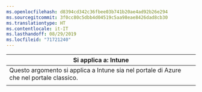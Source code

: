 ```yaml
---
ms.openlocfilehash: d8394cd342c36fbee03b741b20ae4ad92b26e294
ms.sourcegitcommit: 3f0cc80c5dbb4d04519c5aa98eae8426dad8cb30
ms.translationtype: HT
ms.contentlocale: it-IT
ms.lasthandoff: 08/29/2019
ms.locfileid: "71721240"
---
```

|                              Si applica a: Intune                               |
|-------------------------------------------------------------------------------|
| Questo argomento si applica a Intune sia nel portale di Azure che nel portale classico. |
|                                                                               |

